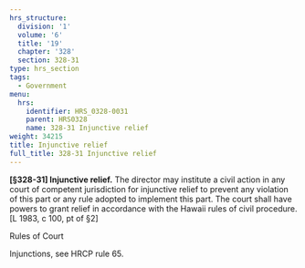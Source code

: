 ```yaml
---
hrs_structure:
  division: '1'
  volume: '6'
  title: '19'
  chapter: '328'
  section: 328-31
type: hrs_section
tags:
  - Government
menu:
  hrs:
    identifier: HRS_0328-0031
    parent: HRS0328
    name: 328-31 Injunctive relief
weight: 34215
title: Injunctive relief
full_title: 328-31 Injunctive relief
---
```

**[§328-31] Injunctive relief.** The director may institute a civil action in any court of competent jurisdiction for injunctive relief to prevent any violation of this part or any rule adopted to implement this part. The court shall have powers to grant relief in accordance with the Hawaii rules of civil procedure. [L 1983, c 100, pt of §2]

Rules of Court

Injunctions, see HRCP rule 65.